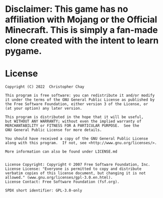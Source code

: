 # Disclaimer: This game has no affiliation with Mojang or the Official Minecraft. This is simply a fan-made clone created with the intent to learn pygame.


# License
    Copyright (C) 2022  Christopher Chay

    This program is free software: you can redistribute it and/or modify
    it under the terms of the GNU General Public License as published by
    the Free Software Foundation, either version 3 of the License, or
    (at your option) any later version.

    This program is distributed in the hope that it will be useful,
    but WITHOUT ANY WARRANTY; without even the implied warranty of
    MERCHANTABILITY or FITNESS FOR A PARTICULAR PURPOSE.  See the
    GNU General Public License for more details.

    You should have received a copy of the GNU General Public License
    along with this program.  If not, see <http://www.gnu.org/licenses/>.

    More information can also be found under LICENSE.md


    License Copyright: Copyright © 2007 Free Software Foundation, Inc.
	License License: "Everyone is permitted to copy and distribute verbatim copies of this license document, but changing it is not allowed." (www.gnu.org/licenses/gpl-3.0.en.html).
	License Contact: Free Software Foundation (fsf.org).

	SPDX short identifier: GPL-3.0-only
